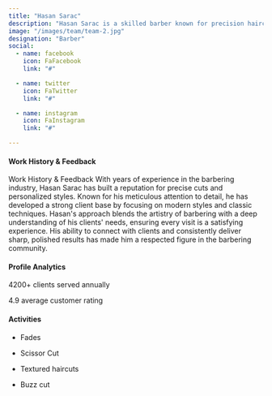 ```yaml
---
title: "Hasan Sarac"
description: "Hasan Sarac is a skilled barber known for precision haircuts, modern styles, and personalized service at Father and Son Barber Shop in Lorton, Virginia."
image: "/images/team/team-2.jpg"
designation: "Barber"
social:
  - name: facebook
    icon: FaFacebook
    link: "#"

  - name: twitter
    icon: FaTwitter
    link: "#"

  - name: instagram
    icon: FaInstagram
    link: "#"

---
```


#### Work History & Feedback

Work History & Feedback
With years of experience in the barbering industry, Hasan Sarac has built a reputation for precise cuts and personalized styles. Known for his meticulous attention to detail, he has developed a strong client base by focusing on modern styles and classic techniques. Hasan's approach blends the artistry of barbering with a deep understanding of his clients' needs, ensuring every visit is a satisfying experience. His ability to connect with clients and consistently deliver sharp, polished results has made him a respected figure in the barbering community.

#### Profile Analytics

4200+ clients served annually

4.9 average customer rating

#### Activities

- Fades

- Scissor Cut

- Textured haircuts

- Buzz cut